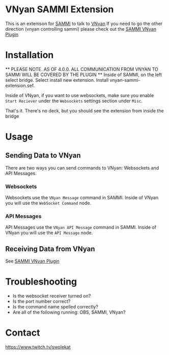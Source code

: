 # VNyan SAMMI Extension

This is an extenison for [SAMMI](https://sammi.solutions/) to talk to [VNyan](https://suvidriel.itch.io/vnyan) If you need to go the other direction (vnyan controlling sammi) please check out the [SAMMI VNyan Plugin](https://github.com/swolekat/sammi-vnyan-plugin?tab=readme-ov-file)

# Installation
** PLEASE NOTE. AS OF 4.0.0. ALL COMMUNICATION FROM VNYAN TO SAMMI WILL BE COVERED BY THE PLUGIN **
Inside of SAMMI, on the left select bridge. Select install new extension. Install vnyan-sammi-extension.sef.

Inside of VNyan, if you want to use websockets, make sure you enable `Start Reciever` under the `Websockets` settings section under `Misc`.

That's it. There's no deck, but you should see the extension from inside the bridge

# Usage 
## Sending Data to VNyan
There are two ways you can send commands to VNyan: Websockets and API Messages.

### Websockets
Websockets use the `VNyan Message` command in SAMMI. Inside of VNyan you will use the `WebSocket Command` node.

### API Messages
API Messages use the `VNyan API Message` command in SAMMI. Inside of VNyan you will use the `API Message` node.

## Receiving Data from VNyan
See [SAMMI VNyan Plugin](https://github.com/swolekat/vnyan-sammi-extension)

# Troubleshooting
* Is the websocket receiver turned on?
* Is the port number correct?
* Is the command name spelled correctly?
* Are all of the following running: OBS, SAMMI, VNyan?

# Contact
https://www.twitch.tv/swolekat
